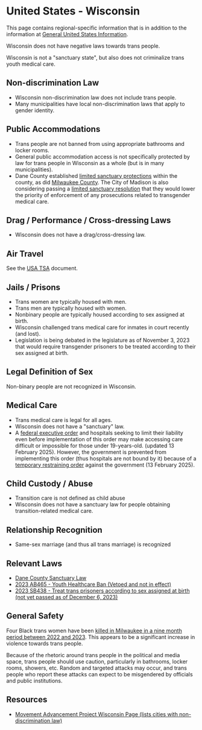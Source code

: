 # United States - Wisconsin

This page contains regional-specific information that is in addition to
the information at [General United States
Information](notes/usa-general.md).

Wisconsin does not have negative laws towards trans people.

Wisconsin is not a "sanctuary state", but also does not criminalize
trans youth medical care.

## Non-discrimination Law

 * Wisconsin non-discrimination law does not include trans people.
 * Many municipalities have local non-discrimination laws that apply to
   gender identity.

## Public Accommodations

 * Trans people are not banned from using appropriate bathrooms and locker
   rooms.
 * General public accommodation access is not specifically protected by law
   for trans people in Wisconsin as a whole (but is in many municipalities).
 * Dane County established [limited sanctuary
   protections](https://www.countyofdane.com/PressDetail/11253) within
   the county, as did [Milwaukee
   County](https://www.tmj4.com/news/local-news/proposal-passes-to-make-milwaukee-county-a-sanctuary-county-for-transgender-non-binary-people).
   The City of Madison is also considering passing a
   [limited sanctuary resolution](https://madison.legistar.com/LegislationDetail.aspx?ID=6258275&GUID=81B35D5F-1BC8-45D1-B9F1-7D5AE39ED497&Options=ID%7cText%7c&Search=police&FullText=1)
   that they would lower the priority of
   enforcement of any prosecutions related to transgender medical care.

## Drag / Performance / Cross-dressing Laws

 * Wisconsin does not have a drag/cross-dressing law.

## Air Travel

See the [USA TSA](notes/tsa.md) document.

## Jails / Prisons

 * Trans women are typically housed with men.
 * Trans men are typically housed with women.
 * Nonbinary people are typically housed according to sex assigned at
   birth.
 * Wisconsin challenged trans medical care for inmates in court recently
   (and lost).
 * Legislation is being debated in the legislature as of November 3, 2023
   that would require transgender prisoners to be treated according to
   their sex assigned at birth.

## Legal Definition of Sex

Non-binary people are not recognized in Wisconsin.

## Medical Care

 * Trans medical care is legal for all ages.
 * Wisconsin does not have a "sanctuary" law.
 * A [federal executive
   order](https://www.whitehouse.gov/presidential-actions/2025/01/protecting-children-from-chemical-and-surgical-mutilation/)
   and hospitals seeking to limit their liability even before
   implementation of this order may make accessing care difficult or
   impossible for those under 19-years-old. (updated 13 February 2025).
   However, the government is prevented from implementing this order
   (thus hospitals are not bound by it) because of a [temporary
   restraining
   order](https://assets.aclu.org/live/uploads/2025/02/093114651219.pdf)
   against the government (13 February 2025).

## Child Custody / Abuse

 * Transition care is not defined as child abuse
 * Wisconsin does not have a sanctuary law for people obtaining
   transition-related medical care.

## Relationship Recognition

 * Same-sex marriage (and thus all trans marriage) is recognized

## Relevant Laws
   
   * [Dane County Sanctuary Law](https://www.countyofdane.com/PressDetail/11253)
   * [2023 AB465 - Youth Healthcare Ban (Vetoed and not in effect)](https://docs.legis.wisconsin.gov/2023/related/proposals/ab465)
   * [2023 SB438 - Treat trans prisoners according to sex assigned at
     birth (not yet passed as of December 6,
     2023)](https://docs.legis.wisconsin.gov/2023/related/proposals/sb438)

## General Safety

Four Black trans women have been [killed in Milwaukee in a nine month
period between 2022 and
2023](https://milwaukeenns.org/2023/12/13/uptick-in-violence-has-milwaukees-trans-community-on-high-alert/).
This appears to be a significant increase in violence towards trans
people.

Because of the rhetoric around trans people in the political and media
space, trans people should use caution, particularly in bathrooms,
locker rooms, showers, etc.  Random and targeted attacks may occur, and
trans people who report these attacks can expect to be misgendered by
officials and public institutions.

## Resources

 * [Movement Advancement Project Wisconsin Page (lists cities with non-discrimination law)](https://www.lgbtmap.org/equality_maps/profile_state/WI)
